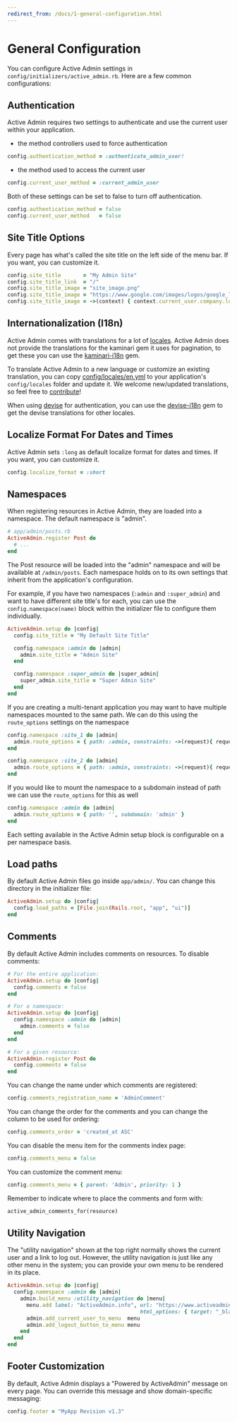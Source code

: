 ```yaml
---
redirect_from: /docs/1-general-configuration.html
---
```


# General Configuration

You can configure Active Admin settings in `config/initializers/active_admin.rb`.
Here are a few common configurations:

## Authentication

Active Admin requires two settings to authenticate and use the current user
within your application.

+ the method controllers used to force authentication

```ruby
config.authentication_method = :authenticate_admin_user!
```

+ the method used to access the current user

```ruby
config.current_user_method = :current_admin_user
```

Both of these settings can be set to false to turn off authentication.

```ruby
config.authentication_method = false
config.current_user_method   = false
```

## Site Title Options

Every page has what's called the site title on the left side of the menu bar.
If you want, you can customize it.

```ruby
config.site_title       = "My Admin Site"
config.site_title_link  = "/"
config.site_title_image = "site_image.png"
config.site_title_image = "https://www.google.com/images/logos/google_logo_41.png"
config.site_title_image = ->(context) { context.current_user.company.logo_url }
```

## Internationalization (I18n)

Active Admin comes with translations for a lot of
[locales](https://github.com/activeadmin/activeadmin/blob/master/config/locales/).
Active Admin does not provide the translations for the kaminari gem it uses for pagination,
to get these you can use the
[kaminari-i18n](https://github.com/tigrish/kaminari-i18n) gem.

To translate Active Admin to a new language or customize an existing
translation, you can copy
[config/locales/en.yml](https://github.com/activeadmin/activeadmin/blob/master/config/locales/en.yml)
to your application's `config/locales` folder and update it. We welcome
new/updated translations, so feel free to
[contribute](https://github.com/activeadmin/activeadmin/blob/master/CONTRIBUTING.md)!

When using [devise](https://github.com/plataformatec/devise) for authentication,
you can use the [devise-i18n](https://github.com/tigrish/devise-i18n)
gem to get the devise translations for other locales.

## Localize Format For Dates and Times

Active Admin sets `:long` as default localize format for dates and times.
If you want, you can customize it.

```ruby
config.localize_format = :short
```

## Namespaces

When registering resources in Active Admin, they are loaded into a namespace.
The default namespace is "admin".

```ruby
# app/admin/posts.rb
ActiveAdmin.register Post do
  # ...
end
```

The Post resource will be loaded into the "admin" namespace and will be
available at `/admin/posts`. Each namespace holds on to its own settings that
inherit from the application's configuration.

For example, if you have two namespaces (`:admin` and `:super_admin`) and want to
have different site title's for each, you can use the `config.namespace(name)`
block within the initializer file to configure them individually.

```ruby
ActiveAdmin.setup do |config|
  config.site_title = "My Default Site Title"

  config.namespace :admin do |admin|
    admin.site_title = "Admin Site"
  end

  config.namespace :super_admin do |super_admin|
    super_admin.site_title = "Super Admin Site"
  end
end
```

If you are creating a multi-tenant application you may want to have multiple namespaces mounted to the same path. We can do this using the `route_options` settings on the namespace

```ruby
config.namespace :site_1 do |admin|
  admin.route_options = { path: :admin, constraints: ->(request){ request.domain == "site1.com" } }
end

config.namespace :site_2 do |admin|
  admin.route_options = { path: :admin, constraints: ->(request){ request.domain == "site2.com" } }
end
```

If you would like to mount the namespace to a subdomain instead of path we can use the `route_options` for this as well

```ruby
config.namespace :admin do |admin|
  admin.route_options = { path: '', subdomain: 'admin' }
end
```

Each setting available in the Active Admin setup block is configurable on a per
namespace basis.

## Load paths

By default Active Admin files go inside `app/admin/`. You can change this
directory in the initializer file:

```ruby
ActiveAdmin.setup do |config|
  config.load_paths = [File.join(Rails.root, "app", "ui")]
end
```

## Comments

By default Active Admin includes comments on resources. To disable comments:

```ruby
# For the entire application:
ActiveAdmin.setup do |config|
  config.comments = false
end

# For a namespace:
ActiveAdmin.setup do |config|
  config.namespace :admin do |admin|
    admin.comments = false
  end
end

# For a given resource:
ActiveAdmin.register Post do
  config.comments = false
end
```

You can change the name under which comments are registered:

```ruby
config.comments_registration_name = 'AdminComment'
```

You can change the order for the comments and you can change the column to be
used for ordering:

```ruby
config.comments_order = 'created_at ASC'
```

You can disable the menu item for the comments index page:

```ruby
config.comments_menu = false
```

You can customize the comment menu:

```ruby
config.comments_menu = { parent: 'Admin', priority: 1 }
```

Remember to indicate where to place the comments and form with:

```ruby
active_admin_comments_for(resource)
```

## Utility Navigation

The "utility navigation" shown at the top right normally shows the current user
and a link to log out. However, the utility navigation is just like any other
menu in the system; you can provide your own menu to be rendered in its place.

```ruby
ActiveAdmin.setup do |config|
  config.namespace :admin do |admin|
    admin.build_menu :utility_navigation do |menu|
      menu.add label: "ActiveAdmin.info", url: "https://www.activeadmin.info",
                                          html_options: { target: "_blank" }
      admin.add_current_user_to_menu  menu
      admin.add_logout_button_to_menu menu
    end
  end
end
```

## Footer Customization

By default, Active Admin displays a "Powered by ActiveAdmin" message on every
page. You can override this message and show domain-specific messaging:

```ruby
config.footer = "MyApp Revision v1.3"
```
